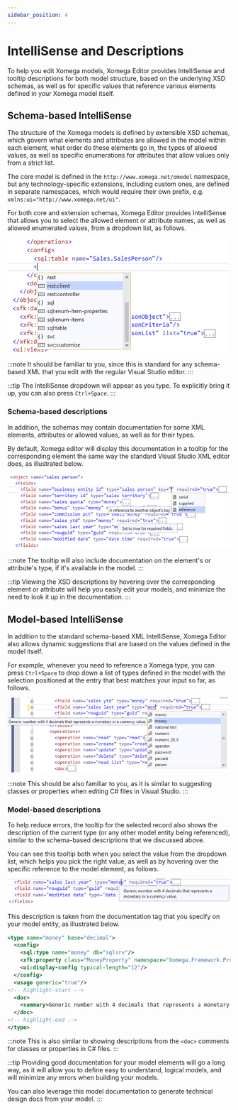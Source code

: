 ```yaml
---
sidebar_position: 4
---
```


# IntelliSense and Descriptions

To help you edit Xomega models, Xomega Editor provides IntelliSense and tooltip descriptions for both model structure, based on the underlying XSD schemas, as well as for specific values that reference various elements defined in your Xomega model itself.

## Schema-based IntelliSense

The structure of the Xomega models is defined by extensible XSD schemas, which govern what elements and attributes are allowed in the model within each element, what order do these elements go in, the types of allowed values, as well as specific enumerations for attributes that allow values only from a strict list.

The core model is defined in the `http://www.xomega.net/omodel` namespace, but any technology-specific extensions, including custom ones, are defined in separate namespaces, which would require their own prefix, e.g. `xmlns:ui="http://www.xomega.net/ui"`.

For both core and extension schemas, Xomega Editor provides IntelliSense that allows you to select the allowed element or attribute names, as well as allowed enumerated values, from a dropdown list, as follows.

![XSD IntelliSense](img/xsd-intellisense.png)

:::note
It should be familiar to you, since this is standard for any schema-based XML that you edit with the regular Visual Studio editor.
:::

:::tip
The IntelliSense dropdown will appear as you type. To explicitly bring it up, you can also press `Ctrl+Space`.
:::

### Schema-based descriptions

In addition, the schemas may contain documentation for some XML elements, attributes or allowed values, as well as for their types.

By default, Xomega editor will display this documentation in a tooltip for the corresponding element the same way the standard Visual Studio XML editor does, as illustrated below.

![XSD tooltips](img/xsd-tooltips.png)

:::note
The tooltip will also include documentation on the element's or attribute's type, if it's available in the model.
:::

:::tip
Viewing the XSD descriptions by hovering over the corresponding element or attribute will help you easily edit your models, and minimize the need to look it up in the documentation.
:::

## Model-based IntelliSense

In addition to the standard schema-based XML IntelliSense, Xomega Editor also allows dynamic suggestions that are based on the values defined in the model itself.

For example, whenever you need to reference a Xomega type, you can press `Ctrl+Space` to drop down a list of types defined in the model with the selection positioned at the entry that best matches your input so far, as follows.

![IntelliSense type](img/intellisense-type.png)

:::note
This should be also familiar to you, as it is similar to suggesting classes or properties when editing C# files in Visual Studio.
:::

### Model-based descriptions

To help reduce errors, the tooltip for the selected record also shows the description of the current type (or any other model entity being referenced), similar to the schema-based descriptions that we discussed above.

You can see this tooltip both when you select the value from the dropdown list, which helps you pick the right value, as well as by hovering over the specific reference to the model element, as follows.

![Type tooltip](img/type-tooltip.png)

This description is taken from the documentation tag that you specify on your model entity, as illustrated below.

```xml title="base_types.xom"
<type name="money" base="decimal">
  <config>
    <sql:type name="money" db="sqlsrv"/>
    <xfk:property class="MoneyProperty" namespace="Xomega.Framework.Properties" tsModule="xomega"/>
    <ui:display-config typical-length="12"/>
  </config>
  <usage generic="true"/>
<!-- highlight-start -->
  <doc>
    <summary>Generic number with 4 decimals that represents a monetary or a currency value.</summary>
  </doc>
<!-- highlight-end -->
</type>
```

:::note
This is also similar to showing descriptions from the `<doc>` comments for classes or properties in C# files.
:::

:::tip
Providing good documentation for your model elements will go a long way, as it will allow you to define easy to understand, logical models, and will minimize any errors when building your models.

You can also leverage this model documentation to generate technical design docs from your model.
:::
